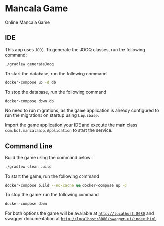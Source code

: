 # Mancala Game
Online Mancala Game

## IDE

This app uses `JOOQ`. To generate the JOOQ classes, run the following command:
```sh
./gradlew generateJooq
```

To start the database, run the following command
```sh
docker-compose up -d db
```

To stop the database, run the following command
```sh
docker-compose down db
```

No need to run migrations, as the game application is already configured to run the migrations on startup using `Liquibase`.

Import the game application your IDE and execute the main class `com.bol.mancalaapp.Application` to start the service.

## Command Line

Build the game using the command below:
```sh
./gradlew clean build
```

To start the game, run the following command
```sh
docker-compose build --no-cache && docker-compose up -d
```

To stop the game, run the following command
```sh
docker-compose down
```

For both options the game will be available at [`http://localhost:8080`](http://localhost:8080) and swagger documentation at [`http://localhost:8080/swagger-ui/index.html`](http://localhost:8080/swagger-ui/index.html)